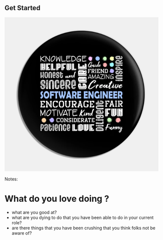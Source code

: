 ## Get Started 
<img class="r-stretch" src="resources/lovese.png">

Notes:
# What do you love doing ?
- what are you good at? 
- what are you dying to do that you have been able to do in your current role?
- are there things that you have been crushing that you think folks not be aware of?
